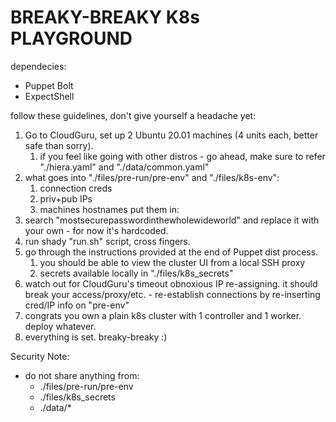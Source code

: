 # BREAKY-BREAKY K8s PLAYGROUND

dependecies:
- Puppet Bolt
- ExpectShell

follow these guidelines, don't give yourself a headache yet:
1. Go to CloudGuru, set up 2  Ubuntu 20.01 machines (4 units each, better safe than sorry). 
   1. if you feel like going with other distros - go ahead, make sure to refer "./hiera.yaml" and "./data/common.yaml"
2. what goes into "./files/pre-run/pre-env" and "./files/k8s-env":
   1. connection creds
   2. priv+pub IPs
   3. machines hostnames put them in:
3. search "mostsecurepasswordinthewholewideworld" and replace it with your own - for now it's hardcoded.
4. run shady "run.sh" script, cross fingers.
5. go through the instructions provided at the end of Puppet dist process.
    1. you should be able to view the cluster UI from a local SSH proxy
    2. secrets available locally in "./files/k8s_secrets"
6. watch out for CloudGuru's timeout obnoxious IP re-assigning.
   it should break your access/proxy/etc. - re-establish connections by re-inserting cred/IP info on "pre-env"
7. congrats you own a plain k8s cluster with 1 controller and 1 worker. deploy whatever.
8. everything is set. breaky-breaky :)

Security Note:
- do not share anything from:
  - ./files/pre-run/pre-env
  - ./files/k8s_secrets
  - ./data/*
